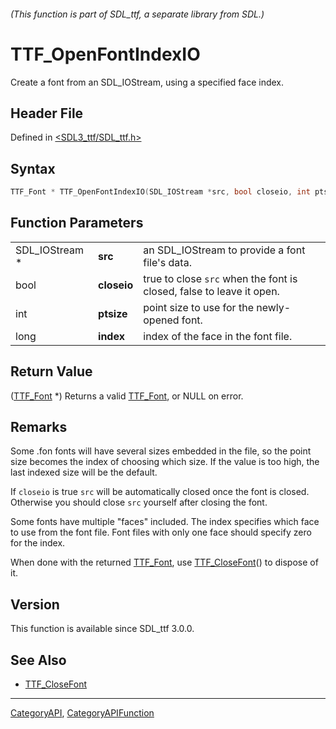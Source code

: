 ###### (This function is part of SDL_ttf, a separate library from SDL.)
# TTF_OpenFontIndexIO

Create a font from an SDL_IOStream, using a specified face index.

## Header File

Defined in [<SDL3_ttf/SDL_ttf.h>](https://github.com/libsdl-org/SDL_ttf/blob/main/include/SDL3_ttf/SDL_ttf.h)

## Syntax

```c
TTF_Font * TTF_OpenFontIndexIO(SDL_IOStream *src, bool closeio, int ptsize, long index);
```

## Function Parameters

|                |             |                                                                      |
| -------------- | ----------- | -------------------------------------------------------------------- |
| SDL_IOStream * | **src**     | an SDL_IOStream to provide a font file's data.                       |
| bool           | **closeio** | true to close `src` when the font is closed, false to leave it open. |
| int            | **ptsize**  | point size to use for the newly-opened font.                         |
| long           | **index**   | index of the face in the font file.                                  |

## Return Value

([TTF_Font](TTF_Font) *) Returns a valid [TTF_Font](TTF_Font), or NULL on
error.

## Remarks

Some .fon fonts will have several sizes embedded in the file, so the point
size becomes the index of choosing which size. If the value is too high,
the last indexed size will be the default.

If `closeio` is true `src` will be automatically closed once the font is
closed. Otherwise you should close `src` yourself after closing the font.

Some fonts have multiple "faces" included. The index specifies which face
to use from the font file. Font files with only one face should specify
zero for the index.

When done with the returned [TTF_Font](TTF_Font), use
[TTF_CloseFont](TTF_CloseFont)() to dispose of it.

## Version

This function is available since SDL_ttf 3.0.0.

## See Also

- [TTF_CloseFont](TTF_CloseFont)

----
[CategoryAPI](CategoryAPI), [CategoryAPIFunction](CategoryAPIFunction)

